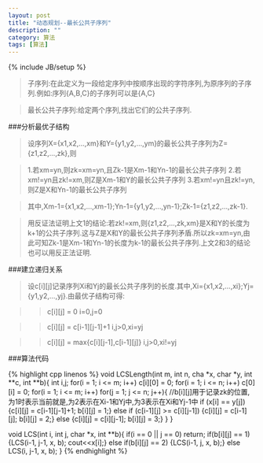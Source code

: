 ```yaml
---
layout: post
title: "动态规划--最长公共子序列"
description: ""
category: 算法
tags: [算法]
---
```

{% include JB/setup %}

>子序列:在此定义为一段给定序列中按顺序出现的字符序列,为原序列的子序列.例如:序列{A,B,C}的子序列可以是{A,C}

>最长公共子序列:给定两个序列,找出它们的公共子序列.

###分析最优子结构

>设序列X={x1,x2,...,xm}和Y={y1,y2,...,ym}的最长公共子序列为Z={z1,z2,...,zk},则

>1.若xm=yn,则zk=xm=yn,且Zk-1是Xm-1和Yn-1的最长公共子序列
>2.若xm!=yn且zk!=xm,则Z是Xm-1和Y的最长公共子序列
>3.若xm!=yn且zk!=yn,则Z是X和Yn-1的最长公共子序列

>其中,Xm-1={x1,x2,...,xm-1};Yn-1={y1,y2,...,yn-1};Zk-1={z1,z2,...,zk-1}.

>用反证法证明上文1的结论:若zk!=xm,则{z1,z2,...,zk,xm}是X和Y的长度为k+1的公共子序列.这与Z是X和Y的最长公共子序列矛盾.所以zk=xm=yn,由此可知Zk-1是Xm-1和Yn-1的长度为k-1的最长公共子序列.上文2和3的结论也可以用反正法证明.

###建立递归关系

>设c\[i\]\[j\]记录序列Xi和Yj的最长公共子序列的长度.其中,Xi={x1,x2,...,xi};Yj={y1,y2,...,yj}.由最优子结构可得:

>>c\[i\]\[j\] = 0   i=0,j=0

>>c\[i\]\[j\] = c\[i-1\]\[j-1\]+1    i,j>0,xi=yj

>>c\[i\]\[j\] = max{c\[i\]\[j-1\],c\[i-1\]\[j\]}    i,j>0,xi!=yj

###算法代码

{% highlight cpp linenos %}
void LCSLength(int m, int n, cha *x, char *y, int **c, int **b){
    int i,j;
    for(i = 1; i <= m; i++) c[i][0] = 0;
    for(i = 1; i <= n; i++) c[0][i] = 0;
    for(i = 1; i <= m; i++)
        for(j = 1; j <= n; j++){
            //b[i][j]用于记录zk的位置,为1时表示当前就是,为2表示在Xi-1和Yj中,为3表示在Xi和Yj-1中
            if (x[i] == y[j]) {c[i][j] = c[i-1][j-1]+1; b[i][j] = 1;}
            else if (c[i-1][j] >= c[i][j-1]) {c[i][j] = c[i-1][j]; b[i][j] = 2;}
            else {c[i][j] = c[i][j-1]; b[i][j] = 3;}
    }
}

void LCS(int i, int j, char *x, int **b){
    if(i == 0 || j == 0) return;
    if(b[i][j] == 1) {LCS(i-1, j-1, x, b); cout<<x[i];}
    else if(b[i][j] == 2) {LCS(i-1, j, x, b);}
    else LCS(i, j-1, x, b);
}
{% endhighlight %}